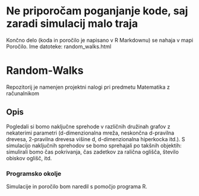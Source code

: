 # Ne priporočam poganjanje kode, saj zaradi simulacij malo traja 
Končno delo (koda in poročilo je napisano v R Markdownu) se nahaja v mapi Poročilo. Ime datoteke: random_walks.html
# Random-Walks
Repozitorij je namenjen projektni nalogi pri predmetu Matematika z računalnikom
## Opis
Pogledali si bomo naključne sprehode v različnih družinah grafov z nekaterimi parametri (d-dimenzionalna mreža, neskončna d-pravilna drevesa, 2-pravilna drevesa višine d, d-dimenzionalna hiperkocka itd.). S simulacijo naključnih sprehodov se bomo sprehajali po takšnih objektih: simulirali bomo čas pokrivanja, čas zadetkov za ralična oglišča, število obiskov oglišč, itd. 
### Programsko okolje
Simulacije in poročilo bom naredil s pomočjo programa R. 
